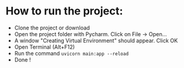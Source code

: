 # How to run the project:

- Clone the project or download
- Open the project folder with Pycharm. Click on File -> Open...
- A window "Creating Virtual Environment" should appear. Click OK
- Open Terminal (Alt+F12)
- Run the command `uvicorn main:app --reload`
- Done !
